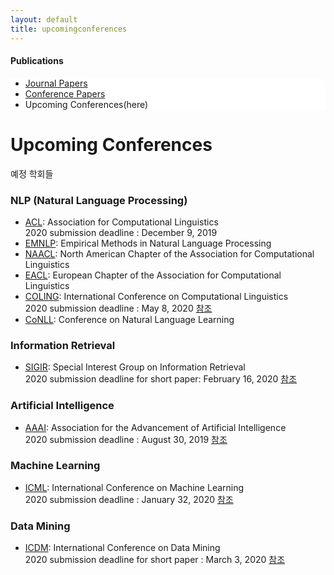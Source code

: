 ```yaml
---
layout: default
title: upcomingconferences
---
```

 <h4>Publications</h4>
 <div class="linklink" style = "background-color:#ffffff;border-radius:0 15px">
          <ul class="posts-list">
            <li class="post-link">
		    <a class="post-title" href="https://nlplab-skku.github.io/Publications/journalpapers/">Journal Papers</a>
            </li>
            <li class="post-link">
                    <a class="post-title" href="https://nlplab-skku.github.io/Publications/conferencepapers/">Conference Papers</a>
            </li>
            <li>Upcoming Conferences(here)
            </li>
          </ul>
  </div>

<div class="post">
  <h1 class="pageTitle">Upcoming Conferences</h1>	
  <p class="meta">예정 학회들</p>
  <h3>NLP (Natural Language Processing)</h3>
  <ul>
	<li><a href="http://www.aclweb.org/">ACL</a>: Association for Computational Linguistics<br>
		2020 submission deadline : December 9, 2019
	</li>
  	<li><a href="http://conference.researchbib.com/?action=viewEventDetails&eventid=39025&uid=r45e47">EMNLP</a>: Empirical Methods in Natural Language Processing</li>
	<li><a href="http://naacl.org/">NAACL</a>: North American Chapter of the Association for Computational Linguistics</li>
	<li><a href="http://www.eacl.org/page.php?id=index">EACL</a>: European Chapter of the Association for Computational Linguistics</li>
	<li><a href="http://www.coling-2014.org/">COLING</a>: International Conference on Computational Linguistics<br>
		 2020 submission deadline :  May 8, 2020  <a href = "https://coling2020.org/pages/call_for_demos">참조</a>
	</li>
	<li><a href="http://ifarm.nl/signll/conll/">CoNLL</a>: Conference on Natural Language Learning<br>
	</li>
  </ul>
	
  <h3>Information Retrieval</h3>	
  <ul>
	<li><a href="http://sigir.org/">SIGIR</a>: Special Interest Group on Information Retrieval<br>
		2020 submission deadline for short paper: February 16, 2020 <a href = "https://sigir.org/sigir2020/">참조</a>
	</li>
  </ul>
  
  <h3>Artificial Intelligence</h3>	
  <ul>
	<li><a href="http://www.aaai.org/home.html">AAAI</a>: Association for the Advancement of Artificial Intelligence<br>
		2020 submission deadline : August 30, 2019 <a href= "https://aaai.org/Conferences/AAAI-20/aaai20call/">참조</a>
	</li>
  </ul>
  
  <h3>Machine Learning</h3>	
  <ul>
	<li><a href="http://icml.cc/2015/">ICML</a>: International Conference on Machine Learning<br>
		2020 submission deadline : January 32, 2020 <a href = "https://icml.cc/Conferences/2020/Dates">참조</a>
	</li>
  </ul>
  
  <h3>Data Mining</h3>	
  <ul>
	<li><a href="http://icdm2014.sfu.ca/home.html">ICDM</a>: International Conference on Data Mining<br>
		2020 submission deadline for short paper : March 3, 2020 <a href = "http://www.data-mining-forum.de/icdm2020.php">참조		    </a>
	</li>
  </ul>

